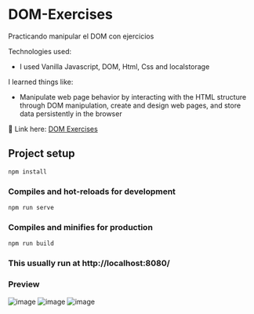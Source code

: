 # DOM-Exercises
Practicando manipular el DOM con ejercicios

Technologies used:
- I used Vanilla Javascript, DOM, Html, Css and localstorage

I learned things like:
-  Manipulate web page behavior by interacting with the HTML structure through DOM manipulation, create and design web pages, and store data persistently in the browser

📍 Link here: [DOM Exercises](https://ejercicios-dom.000webhostapp.com/)

## Project setup
```
npm install
```

### Compiles and hot-reloads for development
```
npm run serve
```

### Compiles and minifies for production
```
npm run build
```

### This usually run at http://localhost:8080/

### Preview  
![image](https://github.com/JanoM2/DOM-Exercises/assets/78227130/ff40fc48-6ec8-43ef-9d13-81baf5f90a18)
![image](https://github.com/JanoM2/DOM-Exercises/assets/78227130/c7aac97e-d662-4941-a9f7-022b008809e3)
![image](https://github.com/JanoM2/DOM-Exercises/assets/78227130/bc916272-9cec-4c92-bdc7-df1a5786edce)




